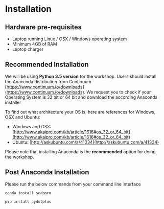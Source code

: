 # Installation

## Hardware pre-requisites
* Laptop running Linux / OSX / Windows operating system
* Minimum 4GB of RAM
* Laptop charger

## Recommended Installation
We will be using **Python 3.5 version** for the workshop. Users should install the Anaconda distribution from Continuum - [https://www.continuum.io/downloads](https://www.continuum.io/downloads). We request you to check if your Operating System is 32 bit or 64 bit and download the according Anaconda installer

To find out what architecture your OS is, here are references for Windows, OSX and Ubuntu:

- Windows and OSX: [http://www.akaipro.com/kb/article/1616#os_32_or_64_bit](http://www.akaipro.com/kb/article/1616#os_32_or_64_bit)
- Ubuntu: [http://askubuntu.com/a/41334](http://askubuntu.com/a/41334)

Please note that installing Anaconda is the **recommended** option for doing the workshop.

## Post Anaconda Installation

Please run the below commands from your command line interface

```conda install seaborn```

```pip install pydotplus```

